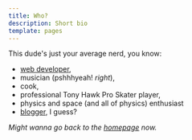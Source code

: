 ```yaml
---
title: Who?
description: Short bio
template: pages
---
```


This dude's just your average nerd, you know:

- [web developer](https://github.com/hexanal),
- musician (pshhhyeah! *right*),
- cook,
- professional Tony Hawk Pro Skater player,
- physics and space (and all of physics) enthusiast
- [blogger](/blog), I guess?

*Might wanna go back to the [homepage](/) now.*
